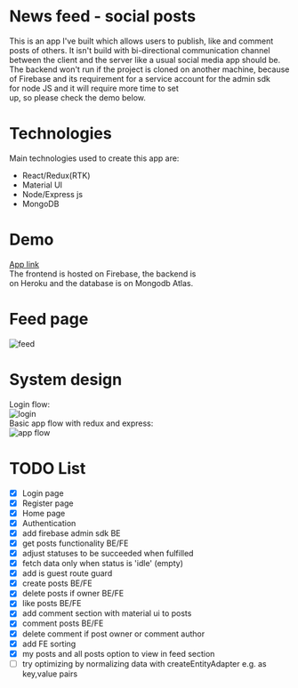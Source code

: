 # News feed - social posts
This is an app I've built which allows users to publish, like and comment posts of others. It isn't build with bi-directional communication channel between the client and the server like a usual social media app should be.  
The backend won't run if the project is cloned on another machine, because of Firebase and its requirement for a service account for the admin sdk for node JS and it will require more time to set up, so please check the demo below.

# Technologies
Main technologies used to create this app are:
 - React/Redux(RTK)
 - Material UI
 - Node/Express js
 - MongoDB

# Demo
[App link](news-feed-dc9fa.web.app/)  
The frontend is hosted on Firebase, the backend is on Heroku and the database is on Mongodb Atlas.

# Feed page
![feed](https://www.dropbox.com/s/y42qwecdkmzb09e/news-feed-page.png?raw=1)

# System design
Login flow:  
![login](https://www.dropbox.com/s/rkf0x634mv7fg0n/Login%20Diagram.jpg?raw=1)  
Basic app flow with redux and express:  
![app flow](https://www.dropbox.com/s/chtotoioapgtn7n/App%20flow.jpg?raw=1)

# TODO List
- [x] Login page
- [x] Register page
- [x] Home page
- [x] Authentication
- [x] add firebase admin sdk BE
- [x] get posts functionality BE/FE
- [x] adjust statuses to be succeeded when fulfilled
- [x] fetch data only when status is 'idle' (empty)
- [x] add is guest route guard
- [x] create posts BE/FE
- [x] delete posts if owner BE/FE
- [x] like posts BE/FE
- [x] add comment section with material ui to posts
- [x] comment posts BE/FE
- [x] delete comment if post owner or comment author
- [x] add FE sorting
- [x] my posts and all posts option to view in feed section
- [ ] try optimizing by normalizing data with createEntityAdapter e.g. as key,value pairs